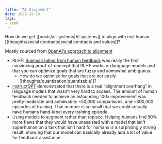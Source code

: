 ```yaml
---
title: "AI Alignment"
date: 2022-12-08
tags:
- seed
---
```


How do we get [[posts/ai-systems|AI systems]] to align with real human [[thoughts/social contracts|social contracts and values]]?

Mostly sourced from [OpenAI's approach to alignment](https://aligned.substack.com/p/alignment-optimism)

- RLHF: [Summarization from human feedback](https://openai.com/blog/learning-to-summarize-with-human-feedback/) was really the first convincing proof-of-concept that RLHF works on language models and that you can optimize goals that are fuzzy and somewhat ambiguous.
	- How do we optimize for goals that are not easily [[thoughts/quantization|quantizable]]?
- [InstructGPT](https://openai.com/blog/instruction-following/) demonstrated that there is a real “alignment overhang” in language models that wasn’t very hard to access. The amount of human feedback needed to achieve an astounding 100x improvement was pretty moderate and achievable: ~50,000 comparisons, and ~300,000 episodes of training. That number is so small that we could actually have humans hand-label every training episode
- Using models to augment rather than replace. Helping humans find 50% more flaws that they would have unassisted with a model that isn't superhuman on a task that isn’t hard for humans is a surprisingly strong result, showing that our model can basically already add a lot of value for feedback assistance.